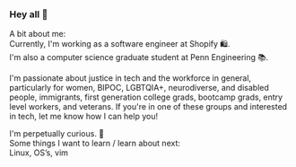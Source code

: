 ### Hey all 💯

A bit about me:  
Currently, I'm working as a software engineer at Shopify 🛍️.  
I'm also a computer science graduate student at Penn Engineering 📚.  

I'm passionate about justice in tech and the workforce in general, particularly for women, BIPOC, LGBTQIA+, neurodiverse, and disabled people, immigrants, first generation college grads, bootcamp grads, entry level workers, and veterans. If you're in one of these groups and interested in tech, let me know how I can help you!  

I'm perpetually curious. 💭  
Some things I want to learn / learn about next:  
Linux, OS’s, vim
